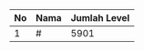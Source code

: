 | No | Nama            | Jumlah Level |
|----|-----------------|--------------|
| 1  | #    |    5901        |
